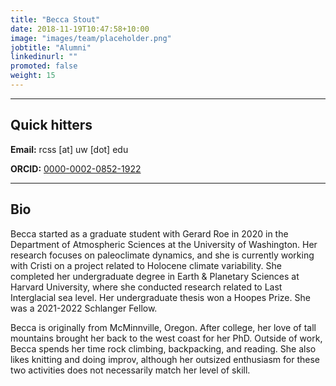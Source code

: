 ```yaml
---
title: "Becca Stout"
date: 2018-11-19T10:47:58+10:00
image: "images/team/placeholder.png"
jobtitle: "Alumni"
linkedinurl: ""
promoted: false
weight: 15
---
```


---
## Quick hitters

**Email:** rcss [at] uw [dot] edu 

**ORCID:** [0000-0002-0852-1922](https://orcid.org/0000-0002-0852-1922)

---
## Bio
Becca started as a graduate student with Gerard Roe in 2020 in the Department of Atmospheric Sciences at the University of Washington. Her research focuses on paleoclimate dynamics, and she is currently working with Cristi on a project related to Holocene climate variability. She completed her undergraduate degree in Earth & Planetary Sciences at Harvard University, where she conducted research related to Last Interglacial sea level. Her undergraduate thesis won a Hoopes Prize. She was a 2021-2022 Schlanger Fellow.

Becca is originally from McMinnville, Oregon. After college, her love of tall mountains brought her back to the west coast for her PhD. Outside of work, Becca spends her time rock climbing, backpacking, and reading. She also likes knitting and doing improv, although her outsized enthusiasm for these two activities does not necessarily match her level of skill.